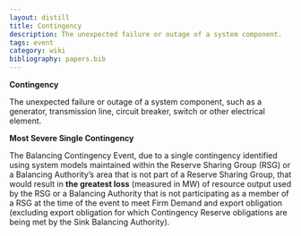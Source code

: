 ```yaml
---
layout: distill
title: Contingency
description: The unexpected failure or outage of a system component.
tags: event
category: wiki
bibliography: papers.bib
---
```


**Contingency** <d-cite key="nerc2024glossary"></d-cite>

The unexpected failure or outage of a system component, such as a generator, transmission line, circuit breaker, switch or other electrical element.

**Most Severe Single Contingency** <d-cite key="nerc2024glossary"></d-cite>

The Balancing Contingency Event, due to a single contingency identified using system models maintained within the Reserve Sharing Group (RSG) or a Balancing Authority’s area that is not part of a Reserve Sharing Group, that would result in **the greatest loss** (measured in MW) of resource output used by the RSG or a Balancing Authority that is not participating as a member of a RSG at the time of the event to meet Firm Demand and export obligation (excluding export obligation for which Contingency Reserve obligations are being met by the Sink Balancing Authority).
